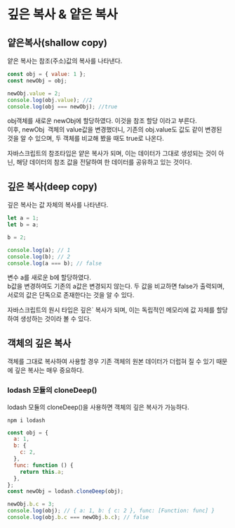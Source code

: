 # 깊은 복사 & 얕은 복사

## 얕은복사(shallow copy)

얕은 복사는 참조(주소)값의 복사를 나타낸다.

```js
const obj = { value: 1 };
const newObj = obj;

newObj.value = 2;
console.log(obj.value); //2
console.log(obj === newObj); //true
```

obj객체를 새로운 newObj에 할당하였다. 이것을 참조 할당 이라고 부른다.  
이후, newObj  객체의 value값을 변경했더니, 기존의 obj.value도 값도 같이 변경된 것을 알 수 있으며, 두 객체를 비교해 봤을 때도 true로 나온다.

자바스크립트의 참조타입은 얕은 복사가 되며, 이는 데이터가 그대로 생성되는 것이 아닌, 해당 데이터의 참조 값을 전달하여 한 데이터를 공유하고 있는 것이다.

## 깊은 복사(deep copy)

깊은 복사는 값 자체의 복사를 나타낸다.

```js
let a = 1;
let b = a;

b = 2;

console.log(a); // 1
console.log(b); // 2
console.log(a === b); // false
```

변수 a를 새로운 b에 할당하였다.  
b값을 변경하여도 기존의 a값은 변경되지 않는다.
두 값을 비교하면 false가 출력되며, 서로의 값은 단독으로 존재한다는 것을 알 수 있다.

자바스크립트의 원시 타입은 깊은` 복사가 되며, 이는 독립적인 메모리에 값 자체를 할당하여 생성하는 것이라 볼 수 있다.

## 객체의 깊은 복사

객체를 그대로 복사하여 사용할 경우 기존 객체의 원본 데이터가 더럽혀 질 수 있기 때문에 깊은 복사는 매우 중요하다.

### lodash 모듈의 cloneDeep()

lodash 모듈의 cloneDeep()을 사용하면 객체의 깊은 복사가 가능하다.

```
npm i lodash
```

```js
const obj = {
  a: 1,
  b: {
    c: 2,
  },
  func: function () {
    return this.a;
  },
};
const newObj = lodash.cloneDeep(obj);

newObj.b.c = 3;
console.log(obj); // { a: 1, b: { c: 2 }, func: [Function: func] }
console.log(obj.b.c === newObj.b.c); // false
```
